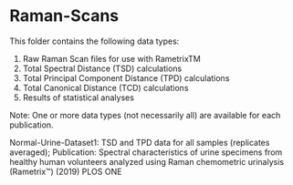 # Raman-Scans
This folder contains the following data types:
1. Raw Raman Scan files for use with RametrixTM
2. Total Spectral Distance (TSD) calculations
3. Total Principal Component Distance (TPD) calculations
4. Total Canonical Distance (TCD) calculations
5. Results of statistical analyses

Note: One or more data types (not necessarily all) are available for each publication.

Normal-Urine-Dataset1: TSD and TPD data for all samples (replicates averaged); Publication: Spectral characteristics of urine specimens from healthy human volunteers analyzed using Raman chemometric urinalysis (Rametrix™) (2019) PLOS ONE
